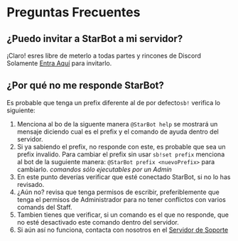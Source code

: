 # Preguntas Frecuentes

## ¿Puedo invitar a StarBot a mi servidor?

¡Claro! esres libre de meterlo a todas partes y rincones de Discord  
Solamente [Entra Aquí](https://discordapp.com/oauth2/authorize?client_id=517786947171909643&permissions=1477453852&scope=bot) para invitarlo.

## ¿Por qué no me responde StarBot?

Es probable que tenga un prefix diferente al de por defecto`sb!` verifica lo siguiente:

1. Menciona al bo de la siguente manera `@StarBot help` se mostrará un mensaje diciendo cual es el prefix y el comando de ayuda dentro del servidor.
2. Si ya sabiendo el prefix, no responde con este, es probable que sea un prefix invalido. Para cambiar el prefix sin usar `sb!set prefix` menciona al bot de la suguiente manera: `@StarBot prefix <nuevoPrefix>` para cambiarlo. _comandos sólo ejecutables por un Admin_
3. En este punto deverías verificar que esté conectado StarBot, si no lo has revisado.
4. ¿Aún no? revisa que tenga permisos de escribir, preferiblemente que tenga el permisos de Administrador para no tener conflictos con varios comands del Staff.
5. Tambien tienes que verificar, si un comando es el que no responde, que no esté desactivado este comando dentro del servidor.
6. Si aún así no funciona, contacta con nosotros en el [Servidor de Soporte](https://discord.gg/MZN8Yf6)



